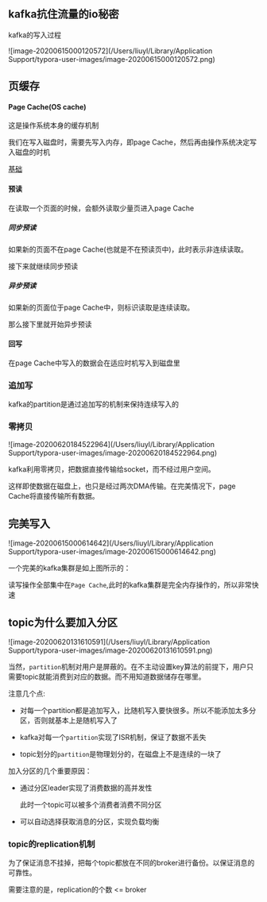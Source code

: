 ## kafka抗住流量的io秘密

kafka的写入过程

![image-20200615000120572](/Users/liuyl/Library/Application Support/typora-user-images/image-20200615000120572.png)

## 页缓存

#### Page Cache(OS cache)

这是操作系统本身的缓存机制

我们在写入磁盘时，需要先写入内存，即page Cache，然后再由操作系统决定写入磁盘的时机



[基础](https://tech.meituan.com/2017/05/19/about-desk-io.html)

#### 预读

在读取一个页面的时候，会额外读取少量页进入page Cache

##### 同步预读

如果新的页面不在page Cache(也就是不在预读页中)，此时表示非连续读取。

接下来就继续同步预读

##### 异步预读

如果新的页面位于page Cache中，则标识读取是连续读取。

那么接下里就开始异步预读



#### 回写

在page Cache中写入的数据会在适应时机写入到磁盘里



### 追加写

kafka的partition是通过追加写的机制来保持连续写入的



### 零拷贝

![image-20200620184522964](/Users/liuyl/Library/Application Support/typora-user-images/image-20200620184522964.png)

kafka利用零拷贝，把数据直接传输给socket，而不经过用户空间。

这样即使数据在磁盘上，也只是经过两次DMA传输。在完美情况下，page Cache将直接传输所有数据。



## 完美写入

![image-20200615000614642](/Users/liuyl/Library/Application Support/typora-user-images/image-20200615000614642.png)



一个完美的kafka集群是如上图所示的：

读写操作全部集中在`Page Cache`,此时的kafka集群是完全内存操作的，所以非常快速



## topic为什么要加入分区



![image-20200620131610591](/Users/liuyl/Library/Application Support/typora-user-images/image-20200620131610591.png)



当然，`partition`机制对用户是屏蔽的。在不主动设置key算法的前提下，用户只需要topic就能消费到对应的数据。而不用知道数据储存在哪里。

注意几个点:

+ 对每一个partition都是追加写入，比随机写入要快很多。所以不能添加太多分区，否则就基本上是随机写入了
+ kafka对每一个`partition`实现了ISR机制，保证了数据不丢失

+ topic划分的`partition`是物理划分的，在磁盘上不是连续的一块了





加入分区的几个重要原因：

+ 通过分区leader实现了消费数据的高并发性

  此时一个topic可以被多个消费者消费不同分区

+ 可以自动选择获取消息的分区，实现负载均衡





### topic的replication机制

为了保证消息不挂掉，把每个topic都放在不同的broker进行备份。以保证消息的可靠性。

需要注意的是，replication的个数 <= broker